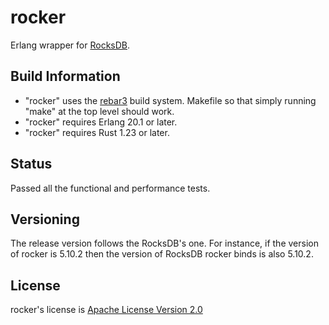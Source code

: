 rocker
========

Erlang wrapper for [RocksDB](https://github.com/facebook/rocksdb).

## Build Information
* "rocker" uses the [rebar3](https://www.rebar3.org) build system. Makefile so that simply running "make" at the top level should work.
* "rocker" requires Erlang 20.1 or later.
* "rocker" requires Rust 1.23 or later.

## Status
Passed all the functional and performance tests.

## Versioning
The release version follows the RocksDB's one.
For instance, if the version of rocker is 5.10.2 then the version of RocksDB rocker binds is also 5.10.2.

## License
rocker's license is [Apache License Version 2.0](http://www.apache.org/licenses/LICENSE-2.0.html)